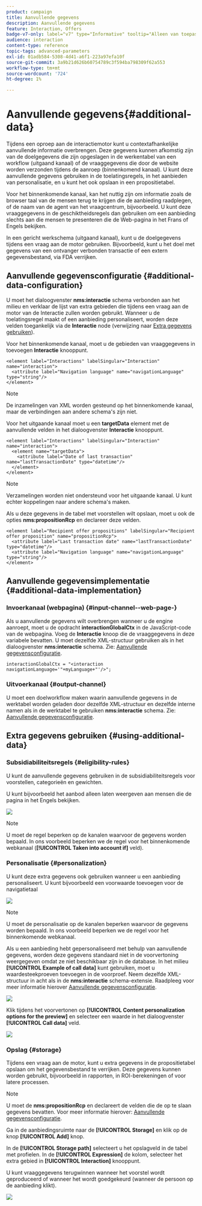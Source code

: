 ```yaml
---
product: campaign
title: Aanvullende gegevens
description: Aanvullende gegevens
feature: Interaction, Offers
badge-v7-only: label="v7" type="Informative" tooltip="Alleen van toepassing op Campaign Classic v7"
audience: interaction
content-type: reference
topic-tags: advanced-parameters
exl-id: 01adb584-5308-4d41-a6f1-223a97efa10f
source-git-commit: 3a9b21d626b60754789c3f594ba798309f62a553
workflow-type: tm+mt
source-wordcount: '724'
ht-degree: 1%

---
```


# Aanvullende gegevens{#additional-data}



Tijdens een oproep aan de interactiemotor kunt u contextafhankelijke aanvullende informatie overbrengen. Deze gegevens kunnen afkomstig zijn van de doelgegevens die zijn opgeslagen in de werkentabel van een workflow (uitgaand kanaal) of de vraaggegevens die door de website worden verzonden tijdens de aanroep (binnenkomend kanaal). U kunt deze aanvullende gegevens gebruiken in de toelatingsregels, in het aanbieden van personalisatie, en u kunt het ook opslaan in een propositietabel.

Voor het binnenkomende kanaal, kan het nuttig zijn om informatie zoals de browser taal van de mensen terug te krijgen die de aanbieding raadplegen, of de naam van de agent van het vraagcentrum, bijvoorbeeld. U kunt deze vraaggegevens in de geschiktheidsregels dan gebruiken om een aanbieding slechts aan die mensen te presenteren die de Web-pagina in het Frans of Engels bekijken.

In een gericht werkschema (uitgaand kanaal), kunt u de doelgegevens tijdens een vraag aan de motor gebruiken. Bijvoorbeeld, kunt u het doel met gegevens van een ontvanger verbonden transactie of een extern gegevensbestand, via FDA verrijken.

## Aanvullende gegevensconfiguratie {#additional-data-configuration}

U moet het dialoogvenster **nms:interactie** schema verbonden aan het milieu en verklaar de lijst van extra gebieden die tijdens een vraag aan de motor van de Interactie zullen worden gebruikt. Wanneer u de toelatingsregel maakt of een aanbieding personaliseert, worden deze velden toegankelijk via de **Interactie** node (verwijzing naar [Extra gegevens gebruiken](#using-additional-data)).

Voor het binnenkomende kanaal, moet u de gebieden van vraaggegevens in toevoegen **Interactie** knooppunt.

```
<element label="Interactions" labelSingular="Interaction" name="interaction">
  <attribute label="Navigation language" name="navigationLanguage" type="string"/>
</element>
```

>[!NOTE]
>
>De inzamelingen van XML worden gesteund op het binnenkomende kanaal, maar de verbindingen aan andere schema&#39;s zijn niet.

Voor het uitgaande kanaal moet u een **targetData** element met de aanvullende velden in het dialoogvenster **Interactie** knooppunt.

```
<element label="Interactions" labelSingular="Interaction" name="interaction">
  <element name="targetData">
    <attribute label="Date of last transaction" name="lastTransactionDate" type="datetime"/>
  </element>
</element>
```

>[!NOTE]
>
>Verzamelingen worden niet ondersteund voor het uitgaande kanaal. U kunt echter koppelingen naar andere schema&#39;s maken.

Als u deze gegevens in de tabel met voorstellen wilt opslaan, moet u ook de opties **nms:propositionRcp** en declareer deze velden.

```
<element label="Recipient offer propositions" labelSingular="Recipient offer proposition" name="propositionRcp">
  <attribute label="Last transaction date" name="lastTransactionDate" type="datetime"/>
  <attribute label="Navigation language" name="navigationLanguage" type="string"/>
</element>
```

## Aanvullende gegevensimplementatie {#additional-data-implementation}

### Invoerkanaal (webpagina) {#input-channel--web-page-}

Als u aanvullende gegevens wilt overbrengen wanneer u de engine aanroept, moet u de opdracht **interactionGlobalCtx** in de JavaScript-code van de webpagina. Voeg de **Interactie** knoop die de vraaggegevens in deze variabele bevatten. U moet dezelfde XML-structuur gebruiken als in het dialoogvenster **nms:interactie** schema. Zie: [Aanvullende gegevensconfiguratie](#additional-data-configuration).

```
interactionGlobalCtx = "<interaction navigationLanguage='"+myLanguage+"'/>";
```

### Uitvoerkanaal {#output-channel}

U moet een doelworkflow maken waarin aanvullende gegevens in de werktabel worden geladen door dezelfde XML-structuur en dezelfde interne namen als in de werktabel te gebruiken **nms:interactie** schema. Zie: [Aanvullende gegevensconfiguratie](#additional-data-configuration).

## Extra gegevens gebruiken {#using-additional-data}

### Subsidiabiliteitsregels {#eligibility-rules}

U kunt de aanvullende gegevens gebruiken in de subsidiabiliteitsregels voor voorstellen, categorieën en gewichten.

U kunt bijvoorbeeld het aanbod alleen laten weergeven aan mensen die de pagina in het Engels bekijken.

![](assets/ita_calldata_query.png)

>[!NOTE]
>
>U moet de regel beperken op de kanalen waarvoor de gegevens worden bepaald. In ons voorbeeld beperken we de regel voor het binnenkomende webkanaal (**[!UICONTROL Taken into account if]** veld).

### Personalisatie {#personalization}

U kunt deze extra gegevens ook gebruiken wanneer u een aanbieding personaliseert. U kunt bijvoorbeeld een voorwaarde toevoegen voor de navigatietaal

![](assets/ita_calldata_perso.png)

>[!NOTE]
>
>U moet de personalisatie op de kanalen beperken waarvoor de gegevens worden bepaald. In ons voorbeeld beperken we de regel voor het binnenkomende webkanaal.

Als u een aanbieding hebt gepersonaliseerd met behulp van aanvullende gegevens, worden deze gegevens standaard niet in de voorvertoning weergegeven omdat ze niet beschikbaar zijn in de database. In het milieu **[!UICONTROL Example of call data]** kunt gebruiken, moet u waardesteekproeven toevoegen in de voorproef. Neem dezelfde XML-structuur in acht als in de **nms:interactie** schema-extensie. Raadpleeg voor meer informatie hierover [Aanvullende gegevensconfiguratie](#additional-data-configuration).

![](assets/ita_calldata_preview.png)

Klik tijdens het voorvertonen op **[!UICONTROL Content personalization options for the preview]** en selecteer een waarde in het dialoogvenster **[!UICONTROL Call data]** veld.

![](assets/ita_calldata_preview2.png)

### Opslag {#storage}

Tijdens een vraag aan de motor, kunt u extra gegevens in de propositietabel opslaan om het gegevensbestand te verrijken. Deze gegevens kunnen worden gebruikt, bijvoorbeeld in rapporten, in ROI-berekeningen of voor latere processen.

>[!NOTE]
>
>U moet de **nms:propositionRcp** en declareert de velden die de op te slaan gegevens bevatten. Voor meer informatie hierover: [Aanvullende gegevensconfiguratie](#additional-data-configuration).

Ga in de aanbiedingsruimte naar de **[!UICONTROL Storage]** en klik op de knop **[!UICONTROL Add]** knop.

In de **[!UICONTROL Storage path]** selecteert u het opslagveld in de tabel met profielen. In de **[!UICONTROL Expression]** de kolom, selecteer het extra gebied in **[!UICONTROL Interaction]** knooppunt.

U kunt vraaggegevens terugwinnen wanneer het voorstel wordt geproduceerd of wanneer het wordt goedgekeurd (wanneer de persoon op de aanbieding klikt).

![](assets/ita_calldata_storage.png)

